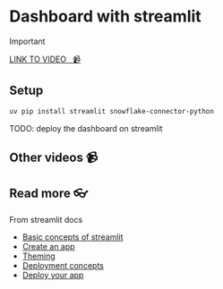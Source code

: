 # Dashboard with streamlit

<!-- [![video](https://github.com/kokchun/assets/blob/025ae8622a25d5522d11b21108f52f1df9388ea2/data_warehouse/snowflake_free_trial.png?raw=true)](https://github.com/kokchun/assets/blob/025ae8622a25d5522d11b21108f52f1df9388ea2/data_warehouse/snowflake_free_trial.png?raw=true) -->


> [!IMPORTANT]
> [LINK TO VIDEO &nbsp; :video_camera:](https://)




## Setup

```bash
uv pip install streamlit snowflake-connector-python
```

TODO: deploy the dashboard on streamlit



## Other videos :video_camera:



## Read more :eyeglasses:

From streamlit docs
- [Basic concepts of streamlit](https://docs.streamlit.io/get-started/fundamentals/main-concepts)
- [Create an app](https://docs.streamlit.io/get-started/tutorials/create-an-app)
- [Theming](https://docs.streamlit.io/develop/concepts/configuration/theming)
- [Deployment concepts](https://docs.streamlit.io/deploy/concepts)
- [Deploy your app](https://docs.streamlit.io/deploy/streamlit-community-cloud/deploy-your-app)